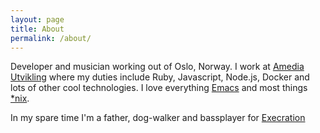 ```yaml
---
layout: page
title: About
permalink: /about/
---
```


Developer and musician working out of Oslo, Norway.  I work at
[Amedia Utvikling](http://utvikling.amedia.no/) where my duties
include Ruby, Javascript, Node.js, Docker and lots of other cool
technologies. I love everything
[Emacs](http://www.gnu.org/software/emacs/) and most things
[*nix](http://en.wikipedia.org/wiki/Unix-like).

In my spare time I'm a father, dog-walker and bassplayer for
[Execration](http://www.execration.no)

